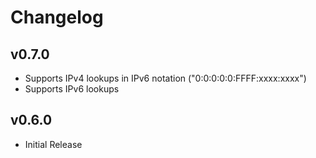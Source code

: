 # Changelog

## v0.7.0

- Supports IPv4 lookups in IPv6 notation ("0:0:0:0:0:FFFF:xxxx:xxxx")
- Supports IPv6 lookups

## v0.6.0

- Initial Release

